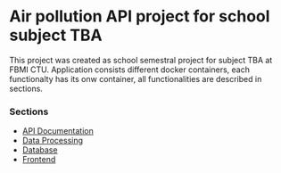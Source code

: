 # Air pollution API project for school subject TBA

This project was created as school semestral project for subject TBA at FBMI CTU. 
Application consists different docker containers, each functionalty has its onw container, 
all functionalities are described in sections. 

### Sections
- [API Documentation](api.md)
- [Data Processing](data_processing.md)
- [Database](database.md)
- [Frontend](frontend.md)
